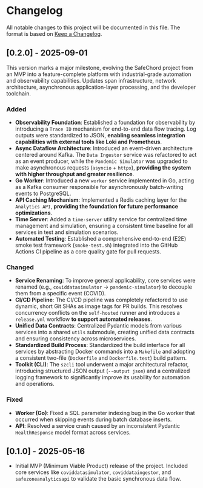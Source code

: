 # Changelog

All notable changes to this project will be documented in this file.
The format is based on [Keep a Changelog](https://keepachangelog.com/en/1.0.0/).

## [0.2.0] - 2025-09-01

This version marks a major milestone, evolving the SafeChord project from an MVP into a feature-complete platform with industrial-grade automation and observability capabilities. Updates span infrastructure, network architecture, asynchronous application-layer processing, and the developer toolchain.

### Added

- **Observability Foundation**: Established a foundation for observability by introducing a `Trace ID` mechanism for end-to-end data flow tracing. Log outputs were standardized to JSON, **enabling seamless integration capabilities with external tools like Loki and Prometheus**.
- **Async Dataflow Architecture**: Introduced an event-driven architecture centered around Kafka. The `Data Ingestor` service was refactored to act as an event producer, while the `Pandemic Simulator` was upgraded to make asynchronous requests (`asyncio` + `httpx`), **providing the system with higher throughput and greater resilience**.
- **Go Worker**: Introduced a new `worker` service implemented in Go, acting as a Kafka consumer responsible for asynchronously batch-writing events to PostgreSQL.
- **API Caching Mechanism**: Implemented a Redis caching layer for the `Analytics API`, **providing the foundation for future performance optimizations**.
- **Time Server**: Added a `time-server` utility service for centralized time management and simulation, ensuring a consistent time baseline for all services in test and simulation scenarios.
- **Automated Testing**: Established a comprehensive end-to-end (E2E) smoke test framework (`smoke-test.sh`) integrated into the GitHub Actions CI pipeline as a core quality gate for pull requests.

### Changed

- **Service Renaming**: To improve general applicability, core services were renamed (e.g., `coviddatasimulator` -> `pandemic-simulator`) to decouple them from a specific event (COVID).
- **CI/CD Pipeline**: The CI/CD pipeline was completely refactored to use dynamic, short Git SHAs as image tags for PR builds. This resolves concurrency conflicts on the `self-hosted` runner and introduces a `release.yml` workflow **to support automated releases**.
- **Unified Data Contracts**: Centralized Pydantic models from various services into a shared `utils` submodule, creating unified data contracts and ensuring consistency across microservices.
- **Standardized Build Process**: Standardized the build interface for all services by abstracting Docker commands into a `Makefile` and adopting a consistent two-file (`Dockerfile` and `Dockerfile.test`) build pattern.
- **Toolkit (CLI)**: The `szcli` tool underwent a major architectural refactor, introducing structured JSON output (`--output json`) and a centralized logging framework to significantly improve its usability for automation and operations.

### Fixed

- **Worker (Go)**: Fixed a SQL parameter indexing bug in the Go worker that occurred when skipping events during batch database inserts.
- **API**: Resolved a service crash caused by an inconsistent Pydantic `HealthResponse` model format across services.

## [0.1.0] - 2025-05-16

- Initial MVP (Minimum Viable Product) release of the project. Included core services like `coviddatasimulator`, `coviddataingestor`, and `safezoneanalyticsapi` to validate the basic synchronous data flow.